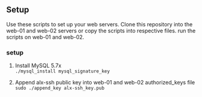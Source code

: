 ## Setup
Use these scripts to set up your web servers.
Clone this repository into the web-01 and web-02 servers or copy the scripts into respective files.
run the scripts on web-01 and web-02.

### setup
1. Install MySQL 5.7x   
```./mysql_install mysql_signature_key```  


2. Append alx-ssh public key into web-01 and web-02 authorized_keys file   
```sudo ./append_key alx-ssh_key.pub```  


